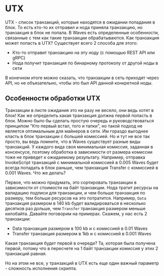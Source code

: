 # UTX

UTX - список транзакций, которые находятся в ожидании попадания в блок. То есть кто-то их отправил и нода приняла транзакцию, но транзакция в блок не попала. В Waves есть определенные особенности, связанные с тем как такие транзакции обрабатываются. Как транзакция может попасть в UTX? Существует всего 2 способа для этого:

- Кто-то отправит транзакцию на эту ноду (c помощью REST API или gRPC)
- Нода получит транзакция по бинарному протоколу от другой ноды в сети

В конечном итоге можно сказать, что транзакции в сеть приходят через API, но не объязательно, чтобы это был API данной конкретной ноды.

## Особенности обработки UTX

Транзакции в листе ожидания это ни разу не весело, они ведь хотят в блок! Как же определить какая транзакция должна первой попасть в блок. Можно было бы сделать простую очередь и руководствоваться принципом "Кто первый встал, того и тапки", но такой подход не является оптимальным для майнеров в сети. Им гораздо выгоднее класть в блок транзакции с большей комиссией. Но и тут не все так просто, вы ведь помните, что в Waves существует разные виды транзакций. У каждого вида своя минимальная комиссия, заданная в консенсусе, поэтому обработка в зависимости от размера комиссии тоже не приведет к ожидаемому результату. Например, отправка InvokeScript транзакций с минимальной комиссией в 0.005 Waves будет всегда попадать в блок раньше, чем транзакция Transfer с комиссией в 0.001 Waves. Что же делать?

Первое, что можно придумать, это сортировать транзакции в зависимости от стоимости на байт транзакции. Нода тратит ресурсы на валидацию подписи для транзакции, и чем больше транзакция по размеру, тем больше ресурсов на это потратится. Например, `Data` транзакция размером в 140 kb будет валидироваться в несколько десятков раз дольше, чем `Transfer` транзакция размером меньше килобайта. Давайте поговорим на примерах. Скажем, у нас есть 2 транзакции:

- Data транзакция размером в 100 kb и с комиссией в 0.01 Waves
- Transfer транзакция размером в 1kb и с комиссией в 0.001 Waves

Какая транзакция будет первой в очереди? Та, которая была получена первой, потому что в пересчете на 1 байт транзакции комиссия у этих 2 транзакций равная.

Но на этом не все, у транзакций в UTX есть еще один важный параметр - сложность исполнения скрипта.

<!-- Добавить визуализацию из папки assets -->
